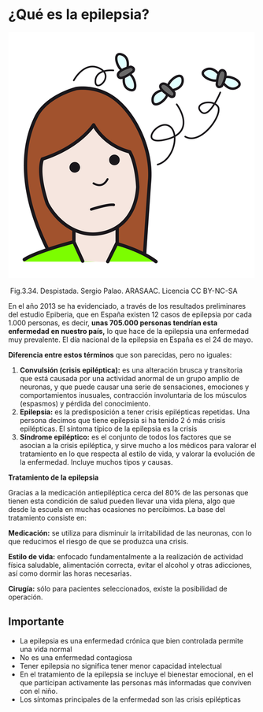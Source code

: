 # ¿Qué es la epilepsia?


![](img/M3_34.png)


 Fig.3.34. Despistada. Sergio Palao. ARASAAC. Licencia CC BY-NC-SA

En el año 2013 se ha evidenciado, a través de los resultados preliminares del estudio Epiberia, que en España existen 12 casos de epilepsia por cada 1.000 personas, es decir, **unas 705.000 personas tendrían esta enfermedad en nuestro país,** lo que hace de la epilepsia una enfermedad muy prevalente. El día nacional de la epilepsia en España es el 24 de mayo.

  
**Diferencia entre estos términos** que son parecidas, pero no iguales:

1.  **Convulsión (crisis epiléptica):** es una alteración brusca y transitoria que está causada por una actividad anormal de un grupo amplio de neuronas, y que puede causar una serie de sensaciones, emociones y comportamientos inusuales, contracción involuntaria de los músculos (espasmos) y pérdida del conocimiento.
2.  **Epilepsia:** es la predisposición a tener crisis epilépticas repetidas. Una persona decimos que tiene epilepsia si ha tenido 2 ó más crisis epilépticas. El síntoma típico de la epilepsia es la crisis
3.  **Síndrome epiléptico:** es el conjunto de todos los factores que se asocian a la crisis epiléptica, y sirve mucho a los médicos para valorar el tratamiento en lo que respecta al estilo de vida, y valorar la evolución de la enfermedad. Incluye muchos tipos y causas.

**Tratamiento de la epilepsia**

Gracias a la medicación antiepiléptica cerca del 80% de las personas que tienen esta condición de salud pueden llevar una vida plena, algo que desde la escuela en muchas ocasiones no percibimos. La base del tratamiento consiste en:

**Medicación:** se utiliza para disminuir la irritabilidad de las neuronas, con lo que reducimos el riesgo de que se produzca una crisis.

**Estilo de vida:** enfocado fundamentalmente a la realización de actividad física saludable, alimentación correcta, evitar el alcohol y otras adicciones, así como dormir las horas necesarias.

**Cirugía:** sólo para pacientes seleccionados, existe la posibilidad de operación. 

## Importante

*   La epilepsia es una enfermedad crónica que bien controlada permite una vida normal
*   No es una enfermedad contagiosa
*   Tener epilepsia no significa tener menor capacidad intelectual
*   En el tratamiento de la epilepsia se incluye el bienestar emocional, en el que participan activamente las personas más informadas que conviven con el niño.
*   Los síntomas principales de la enfermedad son las crisis epilépticas

